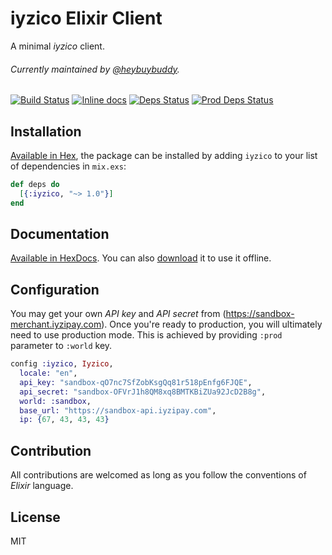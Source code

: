 # iyzico Elixir Client

A minimal *iyzico* client.

###### Currently maintained by [@heybuybuddy](https://github.com/heybuybuddy/).

[![Build Status](https://travis-ci.org/Chatatata/iyzico.svg?branch=master)](https://travis-ci.org/Chatatata/iyzico)
[![Inline docs](http://inch-ci.org/github/Chatatata/iyzico.svg)](http://inch-ci.org/github/Chatatata/iyzico)
[![Deps Status](https://beta.hexfaktor.org/badge/all/github/Chatatata/iyzico.svg)](https://beta.hexfaktor.org/github/Chatatata/iyzico)
[![Prod Deps Status](https://beta.hexfaktor.org/badge/prod/github/Chatatata/iyzico.svg)](https://beta.hexfaktor.org/github/Chatatata/iyzico)

## Installation

[Available in Hex](https://hex.pm/packages/iyzico), the package can be installed
by adding `iyzico` to your list of dependencies in `mix.exs`:

```elixir
def deps do
  [{:iyzico, "~> 1.0"}]
end
```

## Documentation

[Available in HexDocs](https://hexdocs.pm/iyzico/).
You can also [download](https://repo.hex.pm/docs/iyzico-1.3.0.tar.gz) it to use it offline.

## Configuration

You may get your own *API key* and *API secret* from (https://sandbox-merchant.iyzipay.com).
Once you're ready to production, you will ultimately need to use production mode.
This is achieved by providing `:prod` parameter to `:world` key.

```elixir
config :iyzico, Iyzico,
  locale: "en",
  api_key: "sandbox-qO7nc7SfZobKsgQq81r518pEnfg6FJQE",
  api_secret: "sandbox-OFVrJ1h8QM8xq8BMTKBiZUa92JcD2B8g",
  world: :sandbox,
  base_url: "https://sandbox-api.iyzipay.com",
  ip: {67, 43, 43, 43}
```

## Contribution

All contributions are welcomed as long as you follow the conventions of *Elixir* language.

## License

MIT
